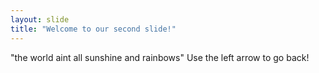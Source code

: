 ```yaml
---
layout: slide
title: "Welcome to our second slide!"
---
```

"the world aint all sunshine and rainbows"
Use the left arrow to go back!
